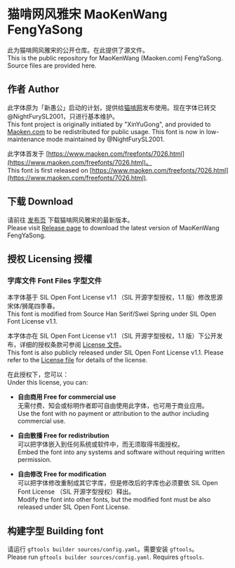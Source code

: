 # 猫啃网风雅宋 MaoKenWang FengYaSong

此为猫啃网风雅宋的公开仓库。在此提供了源文件。  
This is the public repository for MaoKenWang (Maoken.com) FengYaSong. Source files are provided here.

## 作者 Author

此字体原为「新愚公」启动的计划，提供给[猫啃网](maoken.comhttps://)发布使用。现在字体已转交 @NightFurySL2001，只进行基本维护。  
This font project is originally initiated by "XinYuGong", and provided to [Maoken.com](https://maoken.com) to be redistributed for public usage. This font is now in low-maintenance mode maintained by @NightFurySL2001.

此字体首发于 [https://www.maoken.com/freefonts/7026.html](https://www.maoken.com/freefonts/7026.html)。  
This font is first released on [https://www.maoken.com/freefonts/7026.html](https://www.maoken.com/freefonts/7026.html).

## 下载 Download

请前往 [发布页](https://github.com/maoken-fonts/fengyasong/releases) 下载猫啃网风雅宋的最新版本。  
Please visit [Release page](https://github.com/maoken-fonts/fengyasong/releases) to download the latest version of MaoKenWang FengYaSong.

## 授权 Licensing 授權

### 字库文件 Font Files 字型文件

本字体基于 SIL Open Font License v1.1 （SIL 开源字型授权，1.1 版）修改思源宋体/狮尾四季春。  
This font is modified from Source Han Serif/Swei Spring under SIL Open Font License v1.1.

本字体亦在 SIL Open Font License v1.1 （SIL 开源字型授权，1.1 版）下公开发布，详细的授权条款可参阅 [License 文件](./OFL.txt)。  
This font is also publicly released under SIL Open Font License v1.1. Please refer to the [License file](./OFL.txt) for details of the license.

在此授权下，您可以：  
Under this license, you can:

- **自由商用 Free for commercial use**  
无需付费、知会或标明作者即可自由使用此字体，也可用于商业应用。  
Use the font with no payment or attribution to the author including commercial use.
  
- **自由散播 Free for redistribution**  
可以把字体嵌入到任何系统或软件中，而无须取得书面授权。  
Embed the font into any systems and software without requiring written permission.
  
- **自由修改 Free for modification**  
可以把字体修改重制成其它字库，但是修改后的字库也必须要依 SIL Open Font License （SIL 开源字型授权）释出。  
Modify the font into other fonts, but the modified font must be also released under SIL Open Font License.

## 构建字型 Building font

请运行 `gftools builder sources/config.yaml`。需要安装 `gftools`。  
Please run `gftools builder sources/config.yaml`. Requires `gftools`.
